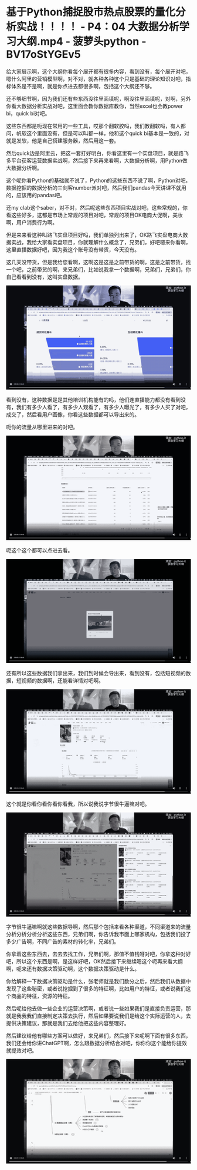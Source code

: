 # 基于Python捕捉股市热点股票的量化分析实战！！！！ - P4：04 大数据分析学习大纲.mp4 - 菠萝头python - BV17oStYGEv5

给大家展示啊，这个大纲你看每个展开都有很多内容，看到没有，每个展开对吧，嗯什么阿里的营销模型啊，对不对，就各种各种这个只是基础的理论知识对吧，指标体系是不是啊，就是你点进去都很多啊，包括这个大纲还不够。

还不够细节啊，因为我们还有些东西没往里面填呢，啊没往里面填呢，对啊，另外你看大数据分析实战对吧，这里面会教你数据库教你，当然excel也会教power bi，quick bi对吧。

这些东西都是呃现在常用的一些工具，哎那个翻软胶吗，我们教翻软吗，有人都问，帆软这个里面没有，但是可以叫都一样，他和这个quick bi基本是一致的，对就是发软，他是自己搭建服务器，然后用这一套。

然后quick边是阿里云，把这一套打好明白，你看这里有一个实盘项目，就是路飞多平台获客运营数据实战啊，然后接下来再来看啊，大数据分析啊，用Python做大数据分析啊。

这个呢你看Python的基础就不说了，Python的这些东西不说了啊，Python对吧，数据挖掘的数据分析的三剑客number派对吧，然后我们pandas今天讲课不就用的，应该用的pandas吧。

还my clab这个saber，对不对，然后呢这些东西项目实战对吧，这些常规的，你看这些好多，这都是市场上常规的项目对吧，常规的项目OK电商大促啊，美妆啊，用户消费行为啊。

但是来来看这种叫路飞实盘项目好吗，我们单独列出来了，OK路飞实盘电商大数据实战，我给大家看实盘项目，你就理解什么概念了，兄弟们，好吧嗯来你看啊，这里直播数据好吧，因为我这个账号没有带货，今天没有。

这几天没带货，但是我给您看啊，这啊这是这是之前带货的啊，这是之前带货，找一个吧，之前带货的啊，来兄弟们，比如说我拿一个数据啊，兄弟们，兄弟们，你自己看看到没有，这叫实盘数据。



![](img/f493ef8b1200fd6f5233c0f547406d45_1.png)

看到没有，这种数据是是其他培训机构能有的吗，他们连直播能力都没有看到没有，我们有多少人看了，有多少人观看了，有多少人曝光了，有多少人买了对吧，成交了，然后看用户画像，你看这些数据都可以导出来的。

呃你的流量从哪里进来的对吧。

![](img/f493ef8b1200fd6f5233c0f547406d45_3.png)

呃这个这个都可以点进去看。

![](img/f493ef8b1200fd6f5233c0f547406d45_5.png)

还有所以这些数据我们拿出来，我们到时候会导出来，看到没有，包括短视频的数据，短视频的数据啊，还能看详情对吧啊。



![](img/f493ef8b1200fd6f5233c0f547406d45_7.png)

这个就是你看你看你看你看我，所以说我说字节很牛逼嘛对吧。

![](img/f493ef8b1200fd6f5233c0f547406d45_9.png)

字节很牛逼嘛啊就这些数据导啊，然后那个包括来看各种渠道，不同渠道来的流量分析分析分析分析这些东西，兄弟们啊，你告诉我市面上哪家机构，包括我们投了多少广告啊，不同广告的素材的转化率，兄弟们。

你拿着这些东西去，去去去找工作，兄弟们啊，那值不值钱呀对吧，你拿这种对好吧，所以这个东西是啊，是这样好吧，OK然后接下来继续嗯这个呃再来看大纲啊，呃来还有数据决策驱动啊，这个数据决策驱动是什么。

你给解释一下数据决策驱动是什么，张老师就是我们数分之后，然后我们从数据中发现了这些秘密，或者说挖掘到了很多的特征啊，比如用户的特征，或者说我们这个商品的特征，资源的特征。

然后呢给他去做一些企业的运营决策啊，或者说一些如果我们是直接负责运营，那就是我我我们直接制定决策去执行，然后如果要说我们是给这个实际运营的人，去提供决策建议，那就是我们去给他把这些内容整理好。

然后建议给他有哪些方案可以做好，来兄弟们，然后接下来呢啊下面有很多东西，我们还会给你讲ChatGPT啊，怎么跟数据分析结合对吧，你你你这个能给你提效就提效对吧。



![](img/f493ef8b1200fd6f5233c0f547406d45_11.png)